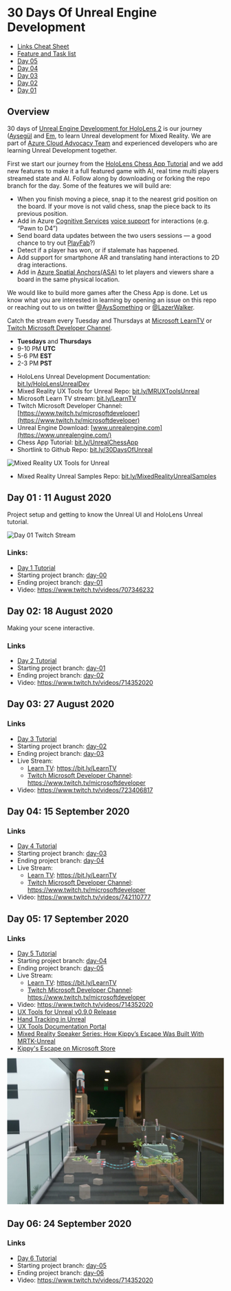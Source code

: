 # 30 Days Of Unreal Engine Development

* [Links Cheat Sheet](./LinksCheatSheet.md)
* [Feature and Task list](./ProjectPlan.md)
* [Day 05](#day-05-17-september-2020)
* [Day 04](#day-04-15-september-2020)
* [Day 03](#day-03-27-august-2020)
* [Day 02](#day-02--18-august-2020)
* [Day 01](#day-01--11-august-2020)

## Overview

30 days of [Unreal Engine Development for HoloLens 2](https://docs.microsoft.com/en-us/windows/mixed-reality/unreal-development-overview?WT.mc_id=spatial-6125-ayyonet) is our journey ([Ayşegül](https://github.com/Yonet) and [Em](https://github.com/lazerwalker), to learn Unreal development for Mixed Reality. We are part of [Azure Cloud Advocacy Team](https://docs.microsoft.com/en-us/windows/mixed-reality/community#azure-cloud-advocate-spatial-computing-team?WT.mc_id=spatial-6125-ayyonet) and experienced developers who are learning Unreal Development together. 

First we start our journey from the [HoloLens Chess App Tutorial](https://docs.microsoft.com/windows/mixed-reality/unreal-uxt-ch1?WT.mc_id=spatial-6125-ayyonet) and we add new features to make it a full featured game with AI, real time multi players streamed state and AI. Follow along by downloading or forking the repo branch for the day. Some of the features we will build are:


* When you finish moving a piece, snap it to the nearest grid position on the board. If your move is not valid chess, snap the piece back to its previous position.
* Add in Azure [Cognitive Services](https://docs.microsoft.com/azure/cognitive-services/?WT.mc_id=aiml-8438-ayyonet) [voice support](https://docs.microsoft.com/azure/cognitive-services/what-are-cognitive-services?WT.mc_id=aiml-8438-ayyonet#language-apis) for interactions (e.g. “Pawn to D4”)
* Send board data updates between the two users sessions — a good chance to try out [PlayFab](https://docs.microsoft.com/gaming/playfab/?WT.mc_id=aiml-8438-ayyonet#pivot=documentation&panel=authentication)?)
* Detect if a player has won, or if stalemate has happened.
* Add support for smartphone AR and translating hand interactions to 2D drag interactions.
* Add in [Azure Spatial Anchors(ASA)](https://azure.microsoft.com/services/spatial-anchors/?WT.mc_id=spatial-6125-ayyonet) to let players and viewers share a board in the same physical location. 

We would like to build more games after the Chess App is done. Let us know what you are interested in learning by opening an issue on this repo or reaching out to us on twitter [@AysSomething](https://twitter.com/AysSomething) or [@LazerWalker](https://twitter.com/lazerwalker).

Catch the stream every Tuesday and Thursdays at [Microsoft LearnTV](https://docs.microsoft.com/learn/tv/?WT.mc_id=spatial-6125-ayyonet) or [Twitch Microsoft Developer Channel](https://www.twitch.tv/microsoftdeveloper). 

 - **Tuesdays** and **Thursdays** 
 - 9-10 PM **UTC**
 - 5-6 PM **EST**
 - 2-3 PM **PST**
 

* HoloLens Unreal Development Documentation: [bit.ly/HoloLensUnrealDev](https://docs.microsoft.com/windows/mixed-reality/unreal-development-overview?WT.mc_id=spatial-6125-ayyonet)
* Mixed Reality UX Tools for Unreal Repo: [bit.ly/MRUXToolsUnreal](https://github.com/microsoft/MixedReality-UXTools-Unreal?WT.mc_id=spatial-6125-ayyonet)
* Microsoft Learn TV stream: [bit.ly/LearnTV](https://docs.microsoft.com/learn/tv/?WT.mc_id=spatial-6125-ayyonet)
* Twitch Microsoft Developer Channel: [https://www.twitch.tv/microsoftdeveloper](https://www.twitch.tv/microsoftdeveloper)
* Unreal Engine Download: [www.unrealengine.com](https://www.unrealengine.com/)
* Chess App Tutorial: [bit.ly/UnrealChessApp](https://docs.microsoft.com/windows/mixed-reality/unreal-uxt-ch1?WT.mc_id=spatial-6125-ayyonet)
* Shortlink to Github Repo: [bit.ly/30DaysOfUnreal](https://bit.ly/30DaysOfUnreal)

![Mixed Reality UX Tools for Unreal](Images/uXToolsFeatures.png)

* Mixed Reality Unreal Samples Repo: [bit.ly/MixedRealityUnrealSamples](https://github.com/microsoft/MixedReality-Unreal-Samples?WT.mc_id=spatial-6125-ayyonet)

## Day 01 : 11 August 2020

Project setup and getting to know the Unreal UI and HoloLens Unreal tutorial.

![Day 01 Twitch Stream](Images/UnrealDay01.png)

### Links:

* [Day 1 Tutorial](https://docs.microsoft.com/windows/mixed-reality/unreal-uxt-ch1?WT.mc_id=spatial-6125-ayyonet)
* Starting project branch: [day-00](https://github.com/Yonet/30DaysOfUnrealEngine/tree/day-00)
* Ending project branch: [day-01](https://github.com/Yonet/30DaysOfUnrealEngine/tree/day-01)
* Video: https://www.twitch.tv/videos/707346232

## Day 02:  18 August 2020

Making your scene interactive.

### Links

* [Day 2 Tutorial](https://docs.microsoft.com/windows/mixed-reality/unreal-uxt-ch3?WT.mc_id=spatial-6125-ayyonet)
* Starting project branch: [day-01](https://github.com/Yonet/30DaysOfUnrealEngine/tree/day-01)
* Ending project branch: [day-02](https://github.com/Yonet/30DaysOfUnrealEngine/tree/day-02)
* Video: https://www.twitch.tv/videos/714352020

## Day 03: 27 August 2020

### Links

* [Day 3 Tutorial](https://docs.microsoft.com/windows/mixed-reality/unreal-uxt-ch4?WT.mc_id=spatial-6125-ayyonet)
* Starting project branch: [day-02](https://github.com/Yonet/30DaysOfUnrealEngine/tree/day-02)
* Ending project branch: [day-03](https://github.com/Yonet/30DaysOfUnrealEngine/tree/day-03)
* Live Stream: 
  * [Learn TV](https://docs.microsoft.com/learn/tv/?WT.mc_id=spatial-6125-ayyonet): https://bit.ly/LearnTV
  * [Twitch Microsoft Developer Channel](https://www.twitch.tv/microsoftdeveloper): https://www.twitch.tv/microsoftdeveloper
* Video: https://www.twitch.tv/videos/723406817

## Day 04: 15 September 2020

### Links

* [Day 4 Tutorial](https://docs.microsoft.com/en-us/windows/mixed-reality/unreal-voice-input?WT.mc_id=spatial-6125-ayyonet)
* Starting project branch: [day-03](https://github.com/Yonet/30DaysOfUnrealEngine/tree/day-04-start)
* Ending project branch: [day-04](https://github.com/Yonet/30DaysOfUnrealEngine/tree/day-04)
* Live Stream: 
  * [Learn TV](https://docs.microsoft.com/learn/tv/?WT.mc_id=spatial-6125-ayyonet): https://bit.ly/LearnTV
  * [Twitch Microsoft Developer Channel](https://www.twitch.tv/microsoftdeveloper): https://www.twitch.tv/microsoftdeveloper
* Video: https://www.twitch.tv/videos/742110777

## Day 05: 17 September 2020

### Links

* [Day 5 Tutorial](https://docs.microsoft.com/windows/mixed-reality/unreal-uxt-ch4?WT.mc_id=spatial-6125-ayyonet)
* Starting project branch: [day-04](https://github.com/Yonet/30DaysOfUnrealEngine/tree/day-04)
* Ending project branch: [day-05](https://github.com/Yonet/30DaysOfUnrealEngine/tree/day-05)
* Live Stream: 
  * [Learn TV](https://docs.microsoft.com/learn/tv/?WT.mc_id=spatial-6125-ayyonet): https://bit.ly/LearnTV
  * [Twitch Microsoft Developer Channel](https://www.twitch.tv/microsoftdeveloper): https://www.twitch.tv/microsoftdeveloper
* Video: https://www.twitch.tv/videos/714352020
* [UX Tools for Unreal v0.9.0 Release](https://github.com/microsoft/MixedReality-UXTools-Unreal/releases)
* [Hand Tracking in Unreal](https://docs.microsoft.com/windows/mixed-reality/develop/unreal/unreal-hand-tracking?WT.mc_id=spatial-6125-ayyonet)
* [UX Tools Documentation Portal](https://microsoft.github.io/MixedReality-UXTools-Unreal/version/public/0.9.x/README.html)
* [Mixed Reality Speaker Series: How Kippy’s Escape Was Built With MRTK-Unreal](https://www.meetup.com/hololens-mr/events/273303582/)
* [Kippy's Escape on Microsoft Store](https://www.microsoft.com/en-us/p/kippys-escape/9nbd7gl86vkd?activetab=pivot:overviewtab)

![Kippy's Escape](Images/kippy.jpg)

## Day 06: 24 September 2020

### Links

* [Day 6 Tutorial](https://docs.microsoft.com/windows/mixed-reality/unreal-uxt-ch4?WT.mc_id=spatial-6125-ayyonet)
* Starting project branch: [day-05](https://github.com/Yonet/30DaysOfUnrealEngine/tree/day-05)
* Ending project branch: [day-06](https://github.com/Yonet/30DaysOfUnrealEngine/tree/day-06)
* Video: https://www.twitch.tv/videos/714352020

<!-- ## Day 07

### Links

* [Day 7 Tutorial](https://docs.microsoft.com/windows/mixed-reality/unreal-uxt-ch4?WT.mc_id=spatial-6125-ayyonet)
* Starting project branch: [day-06](https://github.com/Yonet/30DaysOfUnrealEngine/tree/day-06)
* Ending project branch: [day-07](https://github.com/Yonet/30DaysOfUnrealEngine/tree/day-07)
* Video: Coming soon... -->
